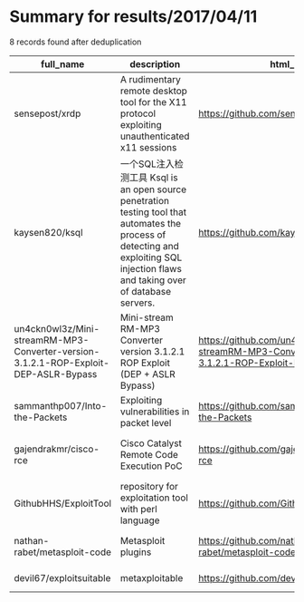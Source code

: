 
# Summary for results/2017/04/11
    
8 records found after deduplication

| full_name | description | html_url | matched_list | matched_count | pushed_at | size | stargazers_count | language | forks_count | vul_ids |
|-------------------------------------------------------------------------------------|-----------------------------------------------------------------------------------------------------------------------------------------------------------------------------|--------------------------------------------------------------------------------------------------------|---------------------------------------------|-----------------|---------------------------|--------|--------------------|------------|---------------|-----------|
| sensepost/xrdp | A rudimentary remote desktop tool for the X11 protocol exploiting unauthenticated x11 sessions | https://github.com/sensepost/xrdp | ['exploit'] | 1 | 2017-04-11 13:49:16+00:00 | 15 | 65 | Python | 37 | [] |
| kaysen820/ksql | 一个SQL注入检测工具 Ksql is an open source penetration testing tool that automates the process of detecting and exploiting SQL injection flaws and taking over of database servers. | https://github.com/kaysen820/ksql | ['exploit'] | 1 | 2017-04-11 09:36:07+00:00 | 91 | 2 | PHP | 0 | [] |
| un4ckn0wl3z/Mini-streamRM-MP3-Converter-version-3.1.2.1-ROP-Exploit-DEP-ASLR-Bypass | Mini-stream RM-MP3 Converter version 3.1.2.1 ROP Exploit (DEP + ASLR Bypass) | https://github.com/un4ckn0wl3z/Mini-streamRM-MP3-Converter-version-3.1.2.1-ROP-Exploit-DEP-ASLR-Bypass | ['exploit'] | 1 | 2017-04-11 17:14:22+00:00 | 4 | 0 | Python | 1 | [] |
| sammanthp007/Into-the-Packets | Exploiting vulnerabilities in packet level | https://github.com/sammanthp007/Into-the-Packets | ['exploit'] | 1 | 2017-04-11 08:18:04+00:00 | 20 | 0 | | 0 | [] |
| gajendrakmr/cisco-rce | Cisco Catalyst Remote Code Execution PoC | https://github.com/gajendrakmr/cisco-rce | ['rce', 'rce poc', 'remote code execution'] | 3 | 2017-04-11 05:37:47+00:00 | 3 | 0 | Python | 0 | [] |
| GithubHHS/ExploitTool | repository for exploitation tool with perl language | https://github.com/GithubHHS/ExploitTool | ['exploit'] | 1 | 2017-04-11 12:24:03+00:00 | 2 | 0 | | 0 | [] |
| nathan-rabet/metasploit-code | Metasploit plugins | https://github.com/nathan-rabet/metasploit-code | ['metasploit module OR payload'] | 1 | 2017-04-11 16:01:39+00:00 | 2 | 0 | Ruby | 0 | [] |
| devil67/exploitsuitable | metaxploitable | https://github.com/devil67/exploitsuitable | ['exploit'] | 1 | 2017-04-11 19:23:50+00:00 | 0 | 0 | | 0 | [] |
